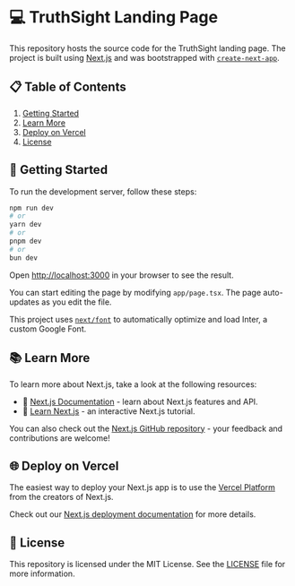 # 💻 TruthSight Landing Page

This repository hosts the source code for the TruthSight landing page. The project is built using [Next.js](https://nextjs.org/) and was bootstrapped with [`create-next-app`](https://github.com/vercel/next.js/tree/canary/packages/create-next-app).

## 📋 Table of Contents

1. [Getting Started](#getting-started)
2. [Learn More](#learn-more)
3. [Deploy on Vercel](#deploy-on-vercel)
4. [License](#license)

## 🚀 Getting Started

To run the development server, follow these steps:

```bash
npm run dev
# or
yarn dev
# or
pnpm dev
# or
bun dev
```

Open [http://localhost:3000](http://localhost:3000) in your browser to see the result.

You can start editing the page by modifying `app/page.tsx`. The page auto-updates as you edit the file.

This project uses [`next/font`](https://nextjs.org/docs/basic-features/font-optimization) to automatically optimize and load Inter, a custom Google Font.

## 📚 Learn More

To learn more about Next.js, take a look at the following resources:

- 📘 [Next.js Documentation](https://nextjs.org/docs) - learn about Next.js features and API.
- 📖 [Learn Next.js](https://nextjs.org/learn) - an interactive Next.js tutorial.

You can also check out the [Next.js GitHub repository](https://github.com/vercel/next.js/) - your feedback and contributions are welcome!

## 🌐 Deploy on Vercel

The easiest way to deploy your Next.js app is to use the [Vercel Platform](https://vercel.com/new?utm_medium=default-template&filter=next.js&utm_source=create-next-app&utm_campaign=create-next-app-readme) from the creators of Next.js.

Check out our [Next.js deployment documentation](https://nextjs.org/docs/deployment) for more details.

## 📄 License

This repository is licensed under the MIT License. See the [LICENSE](LICENSE) file for more information.

